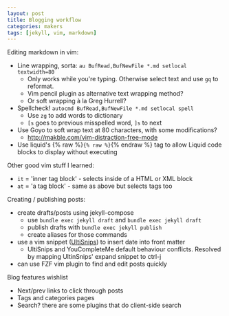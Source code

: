 ```yaml
---
layout: post
title: Blogging workflow
categories: makers
tags: [jekyll, vim, markdown]
---
```


Editing markdown in vim:
- Line wrapping, sorta: `au BufRead,BufNewFile *.md setlocal textwidth=80`
  - Only works while you're typing. Otherwise select text and use `gq` to
  reformat.
  - Vim pencil plugin as alternative text wrapping method?
  - Or soft wrapping à la Greg Hurrell?
- Spellcheck! `autocmd BufRead,BufNewFile *.md setlocal spell`
  - Use `zg` to add words to dictionary
  - `[s` goes to previous misspelled word, `]s` to next
- Use Goyo to soft wrap text at 80 characters, with some modifications?
  - http://makble.com/vim-distraction-free-mode
- Use liquid's {% raw %}`{% raw %}`{% endraw %} tag to allow Liquid code blocks
to display without executing

Other good vim stuff I learned:
  - `it` = 'inner tag block' - selects inside of a HTML or XML block
  - `at` = 'a tag block' - same as above but selects tags too

Creating / publishing posts:
- create drafts/posts using jekyll-compose
  - use `bundle exec jekyll draft` and `bundle exec jekyll draft`
  - publish drafts with `bundle exec jekyll publish`
  - create aliases for those commands
- use a vim snippet ([UltiSnips][ultisnips]) to insert date into front matter
  - UltiSnips and YouCompleteMe default behaviour conflicts. Resolved by mapping
  UltinSnips' expand snippet to ctrl-j
- can use FZF vim plugin to find and edit posts quickly

Blog features wishlist
- Next/prev links to click through posts
- Tags and categories pages
- Search? there are some plugins that do client-side search

[ultisnips]:https://github.com/SirVer/ultisnips
